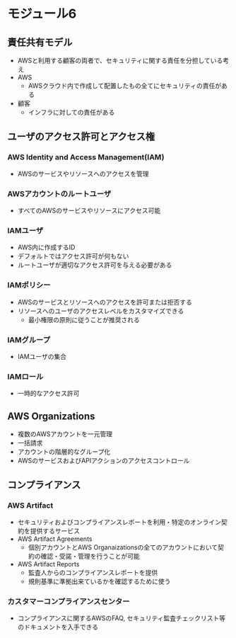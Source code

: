 # モジュール6
## 責任共有モデル
- AWSと利用する顧客の両者で、セキュリティに関する責任を分担している考え
- AWS
  - AWSクラウド内で作成して配置したもの全てにセキュリティの責任がある
- 顧客
  - インフラに対しての責任がある

## ユーザのアクセス許可とアクセス権
### AWS Identity and Access Management(IAM)
- AWSのサービスやリソースへのアクセスを管理
### AWSアカウントのルートユーザ
- すべてのAWSのサービスやリソースにアクセス可能
### IAMユーザ
- AWS内に作成するID
- デフォルトではアクセス許可が何もない
- ルートユーザが適切なアクセス許可を与える必要がある
### IAMポリシー
- AWSのサービスとリソースへのアクセスを許可または拒否する
- リソースへのユーザのアクセスレベルをカスタマイズできる
  - 最小権限の原則に従うことが推奨される
### IAMグループ
- IAMユーザの集合
### IAMロール
- 一時的なアクセス許可

## AWS Organizations
- 複数のAWSアカウントを一元管理
- 一括請求
- アカウントの階層的なグループ化
- AWSのサービスおよびAPIアクションのアクセスコントロール

## コンプライアンス
### AWS Artifact
- セキュリティおよびコンプライアンスレポートを利用・特定のオンライン契約を提供するサービス
- AWS Artifact Agreements
  - 個別アカウントとAWS Organaizationsの全てのアカウントにおいて契約の確認・受諾・管理を行うことが可能
- AWS Artifact Reports
  - 監査人からのコンプライアンスレポートを提供
  - 規則基準に準拠出来ているかを確認するために使う
### カスタマーコンプライアンスセンター
- コンプライアンスに関するAWSのFAQ, セキュリティ監査チェックリスト等のドキュメントを入手できる

